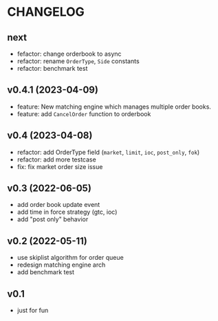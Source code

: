 # CHANGELOG

## next

- fefactor: change orderbook to async
- refactor: rename `OrderType`, `Side` constants
- refactor: benchmark test

## v0.4.1 (2023-04-09)

- feature: New matching engine which manages multiple order books.
- feature: add `CancelOrder` function to orderbook

## v0.4 (2023-04-08)

- refactor: add OrderType field (`market`, `limit`, `ioc`, `post_only`, `fok`)
- refactor: add more testcase
- fix: fix market order size issue

## v0.3 (2022-06-05)

- add order book update event
- add time in force strategy (gtc, ioc)
- add "post only" behavior

## v0.2 (2022-05-11)

- use skiplist algorithm for order queue
- redesign matching engine arch
- add benchmark test

## v0.1

- just for fun
